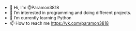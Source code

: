 - 👋 Hi, I’m @Paramon3818
- 👀 I’m interested in programming and doing different projects.
- 🌱 I’m currently learning Python
- 📫 How to reach me https://vk.com/paramon3818
